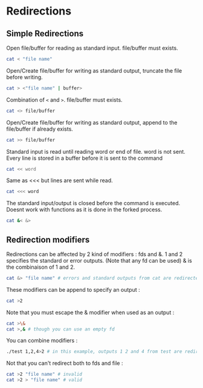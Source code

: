 
# Redirections

## Simple Redirections

Open file/buffer for reading as standard input. file/buffer must exists.

```bash
cat < "file name"
```

Open/Create file/buffer for writing as standard output, truncate the file before writing.

```bash
cat > <"file name" | buffer>
```

Combination of `<` and `>`. file/buffer must exists.

```bash
cat <> file/buffer
```

Open/Create file/buffer for writing as standard output,
append to the file/buffer if already exists.

```bash
cat >> file/buffer
```

Standard input is read until reading word or end of file.
word is not sent.
Every line is stored in a buffer before it is sent to the command

```bash
cat << word
```

Same as <<< but lines are sent while read.

```bash
cat <<< word
```

The standard input/output is closed before the command is executed.
Doesnt work with functions as it is done in the forked process.

```bash
cat &< &>
```

## Redirection modifiers

Redirections can be affected by 2 kind of modifiers : fds and &.
1 and 2 specifies the standard or error outputs. (Note that any fd can be used)
& is the combinaison of 1 and 2.

```bash
cat &> "file name" # errors and standard outputs from cat are redirected to "file name"
```

These modifiers can be append to specify an output :

```bash
cat >2
```

Note that you must escape the & modifier when used as an output :

```bash
cat >\&
cat >,& # though you can use an empty fd
```

You can combine modifiers :

```bash
./test 1,2,4>2 # in this example, outputs 1 2 and 4 from test are redirected to the standard error output.
```

Not that you can't redirect both to fds and file :

```bash
cat >2 "file name" # invalid
cat >2 > "file name" # valid
```

